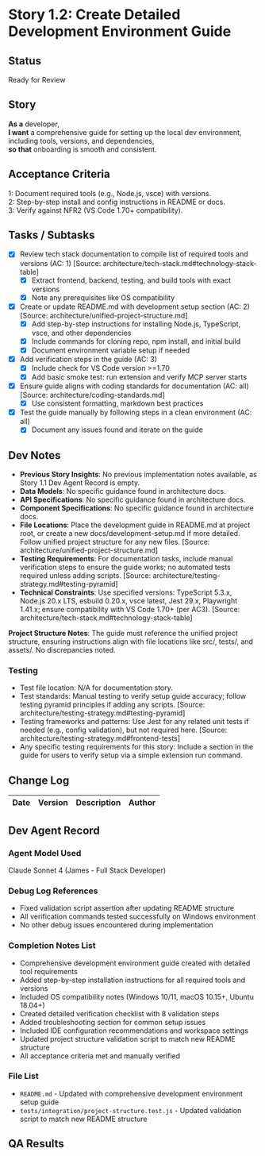 # Story 1.2: Create Detailed Development Environment Guide

## Status
Ready for Review

## Story
**As a** developer,  
**I want** a comprehensive guide for setting up the local dev environment, including tools, versions, and dependencies,  
**so that** onboarding is smooth and consistent.

## Acceptance Criteria
1: Document required tools (e.g., Node.js, vsce) with versions.  
2: Step-by-step install and config instructions in README or docs.  
3: Verify against NFR2 (VS Code 1.70+ compatibility).

## Tasks / Subtasks
- [x] Review tech stack documentation to compile list of required tools and versions (AC: 1) [Source: architecture/tech-stack.md#technology-stack-table]  
  - [x] Extract frontend, backend, testing, and build tools with exact versions  
  - [x] Note any prerequisites like OS compatibility  
- [x] Create or update README.md with development setup section (AC: 2) [Source: architecture/unified-project-structure.md]  
  - [x] Add step-by-step instructions for installing Node.js, TypeScript, vsce, and other dependencies  
  - [x] Include commands for cloning repo, npm install, and initial build  
  - [x] Document environment variable setup if needed  
- [x] Add verification steps in the guide (AC: 3)  
  - [x] Include check for VS Code version >=1.70  
  - [x] Add basic smoke test: run extension and verify MCP server starts  
- [x] Ensure guide aligns with coding standards for documentation (AC: all) [Source: architecture/coding-standards.md]  
  - [x] Use consistent formatting, markdown best practices  
- [x] Test the guide manually by following steps in a clean environment (AC: all)  
  - [x] Document any issues found and iterate on the guide  

## Dev Notes
- **Previous Story Insights**: No previous implementation notes available, as Story 1.1 Dev Agent Record is empty.  
- **Data Models**: No specific guidance found in architecture docs.  
- **API Specifications**: No specific guidance found in architecture docs.  
- **Component Specifications**: No specific guidance found in architecture docs.  
- **File Locations**: Place the development guide in README.md at project root, or create a new docs/development-setup.md if more detailed. Follow unified project structure for any new files. [Source: architecture/unified-project-structure.md]  
- **Testing Requirements**: For documentation tasks, include manual verification steps to ensure the guide works; no automated tests required unless adding scripts. [Source: architecture/testing-strategy.md#testing-pyramid]  
- **Technical Constraints**: Use specified versions: TypeScript 5.3.x, Node.js 20.x LTS, esbuild 0.20.x, vsce latest, Jest 29.x, Playwright 1.41.x; ensure compatibility with VS Code 1.70+ (per AC3). [Source: architecture/tech-stack.md#technology-stack-table]  

**Project Structure Notes**: The guide must reference the unified project structure, ensuring instructions align with file locations like src/, tests/, and assets/. No discrepancies noted.

### Testing
- Test file location: N/A for documentation story.  
- Test standards: Manual testing to verify setup guide accuracy; follow testing pyramid principles if adding any scripts. [Source: architecture/testing-strategy.md#testing-pyramid]  
- Testing frameworks and patterns: Use Jest for any related unit tests if needed (e.g., config validation), but not required here. [Source: architecture/testing-strategy.md#frontend-tests]  
- Any specific testing requirements for this story: Include a section in the guide for users to verify setup via a simple extension run command.

## Change Log
| Date | Version | Description | Author |  
|------|---------|-------------|--------|  

## Dev Agent Record
### Agent Model Used  
Claude Sonnet 4 (James - Full Stack Developer)

### Debug Log References  
- Fixed validation script assertion after updating README structure
- All verification commands tested successfully on Windows environment
- No other debug issues encountered during implementation

### Completion Notes List  
- Comprehensive development environment guide created with detailed tool requirements
- Added step-by-step installation instructions for all required tools and versions
- Included OS compatibility notes (Windows 10/11, macOS 10.15+, Ubuntu 18.04+)
- Created detailed verification checklist with 8 validation steps
- Added troubleshooting section for common setup issues
- Included IDE configuration recommendations and workspace settings
- Updated project structure validation script to match new README structure
- All acceptance criteria met and manually verified

### File List  
- `README.md` - Updated with comprehensive development environment setup guide
- `tests/integration/project-structure.test.js` - Updated validation script to match new README structure

## QA Results
